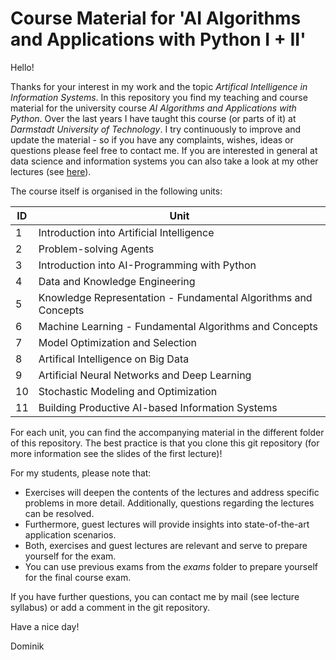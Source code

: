 
# Course Material for 'AI Algorithms and Applications with Python I + II'
Hello! 

Thanks for your interest in my work and the topic *Artifical Intelligence in Information Systems*. In this repository you find my teaching and course material for the university course *AI Algorithms and Applications with Python*. Over the last years I have taught this course (or parts of it) at *Darmstadt University of Technology*. I try continuously to improve and update the material - so if you have any complaints, wishes, ideas or questions please feel free to contact me. If you are interested in general at data science and information systems you can also take a look at my other lectures (see <a href="https://github.com/dominikjung42?tab=repositories" target="_blank">here</a>).

The course itself is organised in the following units: 

ID | Unit
---- | -------------
1 | Introduction into Artificial Intelligence
2 | Problem-solving Agents
3 | Introduction into AI-Programming with Python
4 | Data and Knowledge Engineering
5 | Knowledge Representation - Fundamental Algorithms and Concepts
6 | Machine Learning - Fundamental Algorithms and Concepts
7 | Model Optimization and Selection
8 | Artifical Intelligence on Big Data 
9 | Artificial Neural Networks and Deep Learning
10 | Stochastic Modeling and Optimization
11 | Building Productive AI-based Information Systems

For each unit, you can find the accompanying material in the different folder of this repository. The best practice is that you clone this git repository (for more information see the slides of the first lecture)!

For my students, please note that:

* Exercises will deepen the contents of the lectures and address specific problems in more detail. Additionally, questions regarding the lectures can be resolved.
* Furthermore, guest lectures will provide insights into state-of-the-art application scenarios.
* Both, exercises and guest lectures are relevant and serve to prepare yourself for the exam.
* You can use previous exams from the *exams* folder to prepare yourself for the final course exam.

If you have further questions, you can contact me by mail (see lecture syllabus) or add a comment in the git repository. 

Have a nice day!

Dominik
